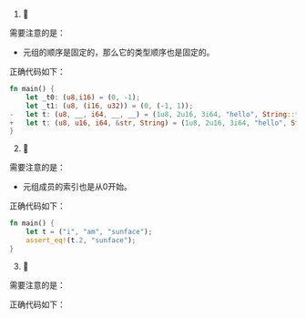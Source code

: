 1. 🌟

需要注意的是：

- 元组的顺序是固定的，那么它的类型顺序也是固定的。 

正确代码如下：

```rust
fn main() {
    let _t0: (u8,i16) = (0, -1);
    let _t1: (u8, (i16, u32)) = (0, (-1, 1));
-   let t: (u8, __, i64, __, __) = (1u8, 2u16, 3i64, "hello", String::from(", world"));
+   let t: (u8, u16, i64, &str, String) = (1u8, 2u16, 3i64, "hello", String::from(", world"));
}
```

2. 🌟 

需要注意的是：

- 元组成员的索引也是从0开始。

正确代码如下：

```rust
fn main() {
    let t = ("i", "am", "sunface");
    assert_eq!(t.2, "sunface");
}
```

3. 🌟 

需要注意的是：



正确代码如下：

```

```

